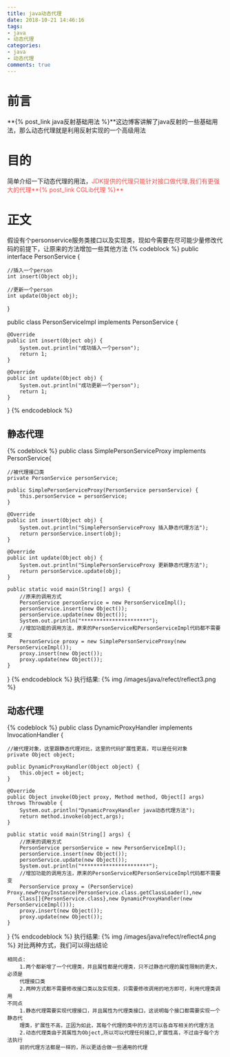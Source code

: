 ```yaml
---
title: java动态代理
date: 2018-10-21 14:46:16
tags:
- java
- 动态代理
categories:
- java
- 动态代理
comments: true
---
```

# 前言
**{% post_link java反射基础用法 %}**这边博客讲解了java反射的一些基础用法，那么动态代理就是利用反射实现的一个高级用法
# 目的
简单介绍一下动态代理的用法，<font color="#eb4d4b">JDK提供的代理只能针对接口做代理,我们有更强大的代理**{% post_link CGLib代理 %}**</font>

<!-- more -->

# 正文
假设有个personservice服务类接口以及实现类，现如今需要在尽可能少量修改代码的前提下，让原来的方法增加一些其他方法
{% codeblock %}
public interface PersonService {

    //插入一个person
    int insert(Object obj);

    //更新一个person
    int update(Object obj);
}

public class PersonServiceImpl implements PersonService {

    @Override
    public int insert(Object obj) {
        System.out.println("成功插入一个person");
        return 1;
    }

    @Override
    public int update(Object obj) {
        System.out.println("成功更新一个person");
        return 1;
    }
}
{% endcodeblock %}
## 静态代理
{% codeblock %}
public class SimplePersonServiceProxy implements  PersonService{

    //被代理接口类
    private PersonService personService;

    public SimplePersonServiceProxy(PersonService personService) {
        this.personService = personService;
    }

    @Override
    public int insert(Object obj) {
        System.out.println("SimplePersonServiceProxy 插入静态代理方法");
        return personService.insert(obj);
    }

    @Override
    public int update(Object obj) {
        System.out.println("SimplePersonServiceProxy 更新静态代理方法");
        return personService.update(obj);
    }

    public static void main(String[] args) {
        //原来的调用方式
        PersonService personService = new PersonServiceImpl();
        personService.insert(new Object());
        personService.update(new Object());
        System.out.println("**********************");
        //增加功能的调用方法，原来的PersonService和PersonServiceImpl代码都不需要变
        PersonService proxy = new SimplePersonServiceProxy(new PersonServiceImpl());
        proxy.insert(new Object());
        proxy.update(new Object());
    }
}
{% endcodeblock %}
执行结果:
{% img /images/java/refect/reflect3.png %}

## 动态代理
{% codeblock %}
public class DynamicProxyHandler implements InvocationHandler {

    //被代理对象，这里跟静态代理对比，这里的代码扩展性更高，可以是任何对象
    private Object object;

    public DynamicProxyHandler(Object object) {
        this.object = object;
    }

    @Override
    public Object invoke(Object proxy, Method method, Object[] args) throws Throwable {
        System.out.println("DynamicProxyHandler java动态代理方法");
        return method.invoke(object,args);
    }

    public static void main(String[] args) {
        //原来的调用方式
        PersonService personService = new PersonServiceImpl();
        personService.insert(new Object());
        personService.update(new Object());
        System.out.println("**********************");
        //增加功能的调用方法，原来的PersonService和PersonServiceImpl代码都不需要变
        PersonService proxy = (PersonService) Proxy.newProxyInstance(PersonService.class.getClassLoader(),new
        Class[]{PersonService.class},new DynamicProxyHandler(new PersonServiceImpl()));
        proxy.insert(new Object());
        proxy.update(new Object());
    }
}
{% endcodeblock %}
执行结果:
{% img /images/java/refect/reflect4.png %}
对比两种方式，我们可以得出结论
```
相同点:
    1.两个都新增了一个代理类，并且属性都是代理类，只不过静态代理的属性限制的更大，必须是
    代理接口类
    2.两种方式都不需要修改接口类以及实现类，只需要修改调用的地方即可，利用代理类调用
不同点
    1.静态代理需要实现代理接口，并且属性为代理类接口，这说明每个接口都需要实现一个静态代
    理类，扩展性不高，正因为如此，其每个代理的类中的方法可以各自写相关的代理方法
    2.动态代理类由于其属性为Object,所以可以代理任何接口,扩展性高，不过由于每个方法执行
    前的代理方法都是一样的，所以更适合做一些通用的代理
```